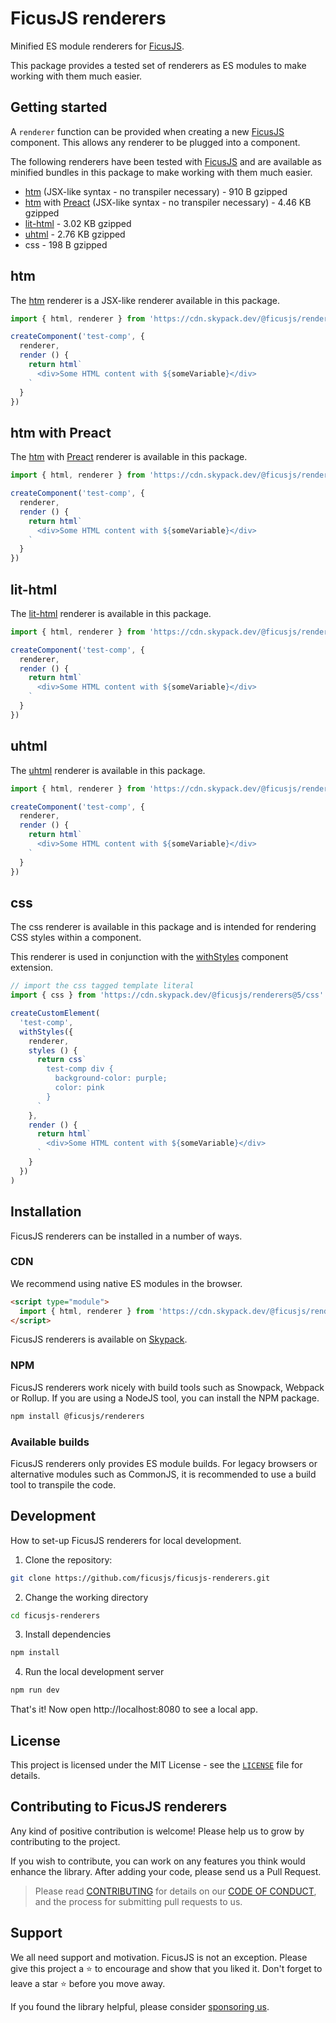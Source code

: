 # FicusJS renderers

Minified ES module renderers for [FicusJS](https://docs.ficusjs.org).

This package provides a tested set of renderers as ES modules to make working with them much easier.

## Getting started

A `renderer` function can be provided when creating a new [FicusJS](https://docs.ficusjs.org) component.
This allows any renderer to be plugged into a component.

The following renderers have been tested with [FicusJS](https://docs.ficusjs.org) and are available as minified bundles in this package to make working with them much easier.

- [htm](https://www.npmjs.com/package/htm) (JSX-like syntax - no transpiler necessary) - 910 B gzipped
- [htm](https://www.npmjs.com/package/htm) with [Preact](https://www.npmjs.com/package/preact) (JSX-like syntax - no transpiler necessary) - 4.46 KB gzipped
- [lit-html](https://www.npmjs.com/package/lit-html) - 3.02 KB gzipped
- [uhtml](https://www.npmjs.com/package/uhtml) - 2.76 KB gzipped
- css - 198 B gzipped

## htm

The [htm](https://www.npmjs.com/package/htm) renderer is a JSX-like renderer available in this package.

```js
import { html, renderer } from 'https://cdn.skypack.dev/@ficusjs/renderers@5/htm'

createComponent('test-comp', {
  renderer,
  render () {
    return html`
      <div>Some HTML content with ${someVariable}</div>
    `
  }
})
```

## htm with Preact

The [htm](https://www.npmjs.com/package/htm) with [Preact](https://www.npmjs.com/package/preact) renderer is available in this package.

```js
import { html, renderer } from 'https://cdn.skypack.dev/@ficusjs/renderers@5/htm-preact'

createComponent('test-comp', {
  renderer,
  render () {
    return html`
      <div>Some HTML content with ${someVariable}</div>
    `
  }
})
```

## lit-html

The [lit-html](https://www.npmjs.com/package/lit-html) renderer is available in this package.

```js
import { html, renderer } from 'https://cdn.skypack.dev/@ficusjs/renderers@5/lit-html'

createComponent('test-comp', {
  renderer,
  render () {
    return html`
      <div>Some HTML content with ${someVariable}</div>
    `
  }
})
```

## uhtml

The [uhtml](https://www.npmjs.com/package/uhtml) renderer is available in this package.

```js
import { html, renderer } from 'https://cdn.skypack.dev/@ficusjs/renderers@5/uhtml'

createComponent('test-comp', {
  renderer,
  render () {
    return html`
      <div>Some HTML content with ${someVariable}</div>
    `
  }
})
```

## css

The css renderer is available in this package and is intended for rendering CSS styles within a component.

This renderer is used in conjunction with the [withStyles](https://docs.ficusjs.org/extending-components/with-styles/) component extension.

```js
// import the css tagged template literal
import { css } from 'https://cdn.skypack.dev/@ficusjs/renderers@5/css'

createCustomElement(
  'test-comp',
  withStyles({
    renderer,
    styles () {
      return css`
        test-comp div {
          background-color: purple;
          color: pink
        }
      `
    },
    render () {
      return html`
        <div>Some HTML content with ${someVariable}</div>
      `
    }
  })
)
```

## Installation

FicusJS renderers can be installed in a number of ways.

### CDN

We recommend using native ES modules in the browser.

```html
<script type="module">
  import { html, renderer } from 'https://cdn.skypack.dev/@ficusjs/renderers@5/uhtml'
</script>
```

FicusJS renderers is available on [Skypack](https://www.skypack.dev/view/@ficusjs/renderers).

### NPM

FicusJS renderers work nicely with build tools such as Snowpack, Webpack or Rollup. If you are using a NodeJS tool, you can install the NPM package.

```bash
npm install @ficusjs/renderers
```

### Available builds

FicusJS renderers only provides ES module builds. For legacy browsers or alternative modules such as CommonJS, it is recommended to use a build tool to transpile the code.

## Development

How to set-up FicusJS renderers for local development.

1. Clone the repository:

```bash
git clone https://github.com/ficusjs/ficusjs-renderers.git
```

2. Change the working directory

```bash
cd ficusjs-renderers
```

3. Install dependencies

```bash
npm install
```

4. Run the local development server

```bash
npm run dev
```

That's it! Now open http://localhost:8080 to see a local app.

## License

This project is licensed under the MIT License - see the [`LICENSE`](LICENSE) file for details.

## Contributing to FicusJS renderers

Any kind of positive contribution is welcome! Please help us to grow by contributing to the project.

If you wish to contribute, you can work on any features you think would enhance the library. After adding your code, please send us a Pull Request.

> Please read [CONTRIBUTING](CONTRIBUTING.md) for details on our [CODE OF CONDUCT](CODE_OF_CONDUCT.md), and the process for submitting pull requests to us.

## Support

We all need support and motivation. FicusJS is not an exception. Please give this project a ⭐️ to encourage and show that you liked it. Don't forget to leave a star ⭐️ before you move away.

If you found the library helpful, please consider [sponsoring us](https://github.com/sponsors/ficusjs).
